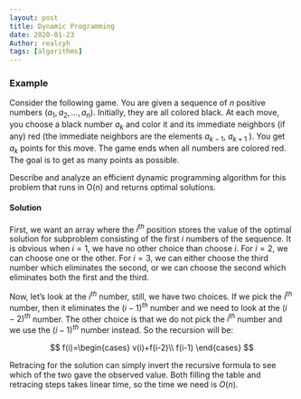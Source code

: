 ```yaml
---
layout: post
title: Dynamic Programming
date: 2020-01-23
Author: realcyh
tags: [algorithms]
---
```


### Example

Consider the following game. You are given a sequence of $n$ positive numbers $(a_1, a_2, ..., a_n)$. Initially, they are all colored black. At each move, you choose a black number $a_k$ and color it and its immediate neighbors (if
any) red (the immediate neighbors are the elements $a_{k-1}$, $a_{k+1}$ ). You get $a_k$ points for this move. The game ends when all numbers are colored red. The goal is to get as many points as possible.  

Describe and analyze an efficient dynamic programming algorithm for this problem that runs in O(n) and returns optimal solutions. 


#### Solution

First, we want an array where the $i^{th}$ position stores the value of the optimal solution for subproblem consisting of the first $i$ numbers of the sequence. It is obvious when $i=1$, we have no other choice than choose $i$. For $i=2$, we can choose one or the other. For $i=3$, we can either choose the third number which eliminates the second, or we can choose the second which eliminates both the first and the third.

Now, let’s look at the $i^{th}$ number, still, we have two choices. If we pick the $i^{th}$ number, then it eliminates the $(i-1)^{th}$ number and we need to look at the $(i-2)^{th}$ number. The other choice is that we do not pick the $i^{th}$ number and we use the $(i-1)^{th}$ number instead. So the recursion will be:

$$
f(i)=\begin{cases}
v(i)+f(i-2)\\
f(i-1)
\end{cases}
$$

Retracing for the solution can simply invert the recursive formula to see which of the two gave the observed value. Both filling the table and retracing steps takes linear time, so the time we need is $O(n)$.
